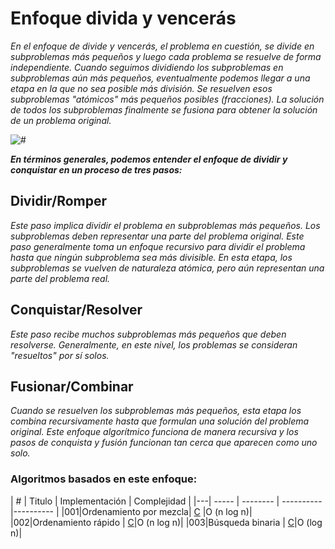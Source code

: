 
# Enfoque divida y vencerás

_En el enfoque de divide y vencerás, el problema en cuestión, se divide en subproblemas más pequeños y luego cada problema se resuelve de forma independiente. Cuando seguimos dividiendo los subproblemas en subproblemas aún más pequeños, eventualmente podemos llegar a una etapa en la que no sea posible más división. Se resuelven esos subproblemas "atómicos" más pequeños posibles (fracciones). La solución de todos los subproblemas finalmente se fusiona para obtener la solución de un problema original._

<img src=/00.-Sources/DyV.png  alt="#"/>

_**En términos generales, podemos entender el enfoque de dividir y conquistar en un proceso de tres pasos:**_

## Dividir/Romper

_Este paso implica dividir el problema en subproblemas más pequeños. Los subproblemas deben representar una parte del problema original. Este paso generalmente toma un enfoque recursivo para dividir el problema hasta que ningún subproblema sea más divisible. En esta etapa, los subproblemas se vuelven de naturaleza atómica, pero aún representan una parte del problema real._

## Conquistar/Resolver

_Este paso recibe muchos subproblemas más pequeños que deben resolverse. Generalmente, en este nivel, los problemas se consideran "resueltos" por sí solos._

## Fusionar/Combinar

_Cuando se resuelven los subproblemas más pequeños, esta etapa los combina recursivamente hasta que formulan una solución del problema original. Este enfoque algorítmico funciona de manera recursiva y los pasos de conquista y fusión funcionan tan cerca que aparecen como uno solo._



### Algoritmos basados en este enfoque:

| # | Titulo | Implementación | Complejidad |
|---| ----- | -------- | ---------- |---------- |
|001|Ordenamiento por mezcla| [C](https://github.com/Jonas-Lara/IPN-CS/blob/master/10.-Algoritmos/06.-Ordenamiento/04-Ordenamiento-por-Mezcla.c) |Ο (n log n)|
|002|Ordenamiento rápido | [C](https://github.com/Jonas-Lara/IPN-CS/blob/master/10.-Algoritmos/06.-Ordenamiento/05-Ordenamiento-R%C3%A1pido.c)|Ο (n log n)|
|003|Búsqueda binaria | [C](https://github.com/Jonas-Lara/IPN-CS/blob/master/10.-Algoritmos/07.-B%C3%BAsqueda/12-B%C3%BAsqueda-Binaria.c)|Ο (log n)|

